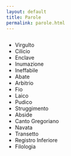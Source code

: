 ```yaml
---
layout: default
title: Parole
permalink: parole.html
---
```


<style type="text/css">
  ul li { text-align: left; } ul { display: inline-block; } table { display: none; }
</style>

* Virgulto
* Cilicio
* Enclave
* Inumazione
* Ineffabile
* Abate
* Arbitrio
* Fio
* Laico
* Pudico
* Struggimento
* Abside
* Canto Gregoriano
* Navata
* Transetto
* Registro Inferiore
* Filologia
